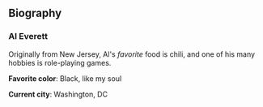 ## Biography

### Al Everett

Originally from New Jersey, Al's _favorite_ food is chili, and one of his many hobbies is role-playing games.

**Favorite color**: Black, like my soul

**Current city**: Washington, DC
